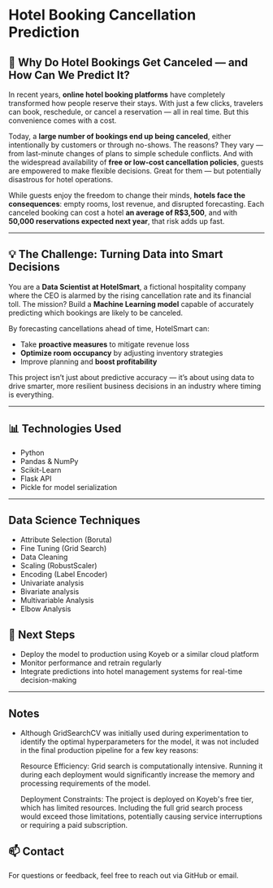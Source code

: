 # Hotel Booking Cancellation Prediction

## 🏨 Why Do Hotel Bookings Get Canceled — and How Can We Predict It?

In recent years, **online hotel booking platforms** have completely transformed how people reserve their stays. With just a few clicks, travelers can book, reschedule, or cancel a reservation — all in real time. But this convenience comes with a cost.

Today, a **large number of bookings end up being canceled**, either intentionally by customers or through no-shows. The reasons? They vary — from last-minute changes of plans to simple schedule conflicts. And with the widespread availability of **free or low-cost cancellation policies**, guests are empowered to make flexible decisions. Great for them — but potentially disastrous for hotel operations.

While guests enjoy the freedom to change their minds, **hotels face the consequences**: empty rooms, lost revenue, and disrupted forecasting. Each canceled booking can cost a hotel **an average of R$3,500**, and with **50,000 reservations expected next year**, that risk adds up fast.

---

## 💡 The Challenge: Turning Data into Smart Decisions

You are a **Data Scientist at HotelSmart**, a fictional hospitality company where the CEO is alarmed by the rising cancellation rate and its financial toll. The mission? Build a **Machine Learning model** capable of accurately predicting which bookings are likely to be canceled.

By forecasting cancellations ahead of time, HotelSmart can:

- Take **proactive measures** to mitigate revenue loss  
- **Optimize room occupancy** by adjusting inventory strategies  
- Improve planning and **boost profitability**

This project isn’t just about predictive accuracy — it’s about using data to drive smarter, more resilient business decisions in an industry where timing is everything.

---

## 📊 Technologies Used

- Python
- Pandas & NumPy
- Scikit-Learn
- Flask API
- Pickle for model serialization

---

## Data Science Techniques
- Attribute Selection (Boruta)
- Fine Tuning (Grid Search)
- Data Cleaning
- Scaling (RobustScaler)
- Encoding (Label Encoder)
- Univariate analysis
- Bivariate analysis
- Multivariable Analysis
- Elbow Analysis

## 🚀 Next Steps

- Deploy the model to production using Koyeb or a similar cloud platform
- Monitor performance and retrain regularly
- Integrate predictions into hotel management systems for real-time decision-making

---
## Notes
- Although GridSearchCV was initially used during experimentation to identify the optimal hyperparameters for the model, it was not included in the final production pipeline for a few key reasons:

    Resource Efficiency: Grid search is computationally intensive. Running it during each deployment would significantly increase the memory and processing requirements of the model.

    Deployment Constraints: The project is deployed on Koyeb's free tier, which has limited resources. Including the full grid search process would exceed those limitations, potentially causing service interruptions or requiring a paid subscription.

## 📫 Contact

For questions or feedback, feel free to reach out via GitHub or email.